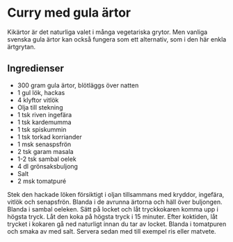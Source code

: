 # Curry med gula ärtor
Kikärtor är det naturliga valet i många vegetariska grytor. Men vanliga svenska gula ärtor kan också fungera som ett alternativ, som i den här enkla ärtgrytan.

Ingredienser
------------

- 300 gram gula ärtor, blötläggs över natten
- 1 gul lök, hackas
- 4 klyftor vitlök
- Olja till stekning
- 1 tsk riven ingefära
- 1 tsk kardemumma
- 1 tsk spiskummin
- 1 tsk torkad korriander
- 1 msk senaspsfrön
- 2 tsk garam masala
- 1-2 tsk sambal oelek
- 4 dl grönsaksbuljong
- Salt
- 2 msk tomatpuré


Stek den hackade löken försiktigt i oljan tillsammans med kryddor, ingefära, vitlök och senapsfrön. Blanda i de avrunna ärtorna och häll över buljongen. Blanda i sambal oeleken. Sätt på locket och låt tryckkokaren komma upp i högsta tryck. Låt den koka på högsta tryck i 15 minuter. Efter koktiden, låt trycket i kokaren gå ned naturligt innan du tar av locket. Blanda i tomatpuren och smaka av med salt. Servera sedan med till exempel ris eller matvete. 
